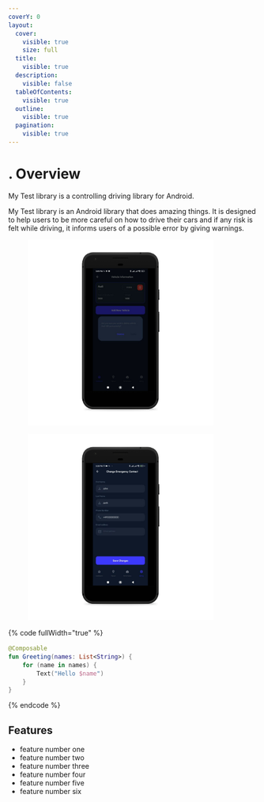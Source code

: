 ```yaml
---
coverY: 0
layout:
  cover:
    visible: true
    size: full
  title:
    visible: true
  description:
    visible: false
  tableOfContents:
    visible: true
  outline:
    visible: true
  pagination:
    visible: true
---
```


# . Overview

My Test library is a controlling driving library for Android.



My Test library is an Android library that does amazing things. It is designed to help users  to be more careful on how to drive their cars and if any risk is felt while driving, it informs users of a possible error by giving warnings.

<div align="left" data-full-width="false">

<figure><img src="../.gitbook/assets/1000000039_pixel_quite_black_portrait.png" alt="" width="375"><figcaption></figcaption></figure>

 

<figure><img src="../.gitbook/assets/1000000043_pixel_quite_black_portrait.png" alt="" width="375"><figcaption></figcaption></figure>

</div>

{% code fullWidth="true" %}
```kotlin
@Composable
fun Greeting(names: List<String>) {
    for (name in names) {
        Text("Hello $name")
    }
}

```
{% endcode %}

## Features

* feature number one
* feature number two
* feature number three
* feature number four
* feature number five
* feature number six
